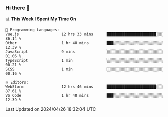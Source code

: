 ### Hi there 👋

<!--
**asdf12303116/asdf12303116** is a ✨ _special_ ✨ repository because its `README.md` (this file) appears on your GitHub profile.

Here are some ideas to get you started:

- 🔭 I’m currently working on ...
- 🌱 I’m currently learning ...
- 👯 I’m looking to collaborate on ...
- 🤔 I’m looking for help with ...
- 💬 Ask me about ...
- 📫 How to reach me: ...
- 😄 Pronouns: ...
- ⚡ Fun fact: ...
-->

<!--START_SECTION:waka-->
📊 **This Week I Spent My Time On** 

```text
💬 Programming Languages: 
Vue.js                   12 hrs 33 mins      ██████████████████████░░░   86.14 % 
Other                    1 hr 48 mins        ███░░░░░░░░░░░░░░░░░░░░░░   12.39 % 
JavaScript               9 mins              ░░░░░░░░░░░░░░░░░░░░░░░░░   01.06 % 
TypeScript               1 min               ░░░░░░░░░░░░░░░░░░░░░░░░░   00.21 % 
SCSS                     1 min               ░░░░░░░░░░░░░░░░░░░░░░░░░   00.16 % 

🔥 Editors: 
WebStorm                 12 hrs 46 mins      ██████████████████████░░░   87.61 % 
VS Code                  1 hr 48 mins        ███░░░░░░░░░░░░░░░░░░░░░░   12.39 % 
```


 Last Updated on 2024/04/26 18:32:04 UTC
<!--END_SECTION:waka-->
